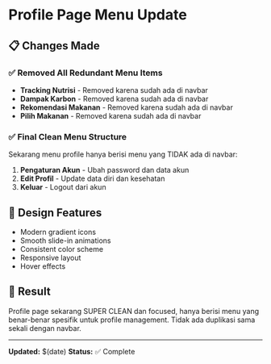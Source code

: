 # Profile Page Menu Update

## 📋 Changes Made

### ✅ **Removed All Redundant Menu Items**
- **Tracking Nutrisi** - Removed karena sudah ada di navbar
- **Dampak Karbon** - Removed karena sudah ada di navbar
- **Rekomendasi Makanan** - Removed karena sudah ada di navbar
- **Pilih Makanan** - Removed karena sudah ada di navbar

### ✅ **Final Clean Menu Structure**
Sekarang menu profile hanya berisi menu yang TIDAK ada di navbar:
1. **Pengaturan Akun** - Ubah password dan data akun
2. **Edit Profil** - Update data diri dan kesehatan  
3. **Keluar** - Logout dari akun

## 🎨 **Design Features**
- Modern gradient icons
- Smooth slide-in animations
- Consistent color scheme
- Responsive layout
- Hover effects

## 🚀 **Result**
Profile page sekarang SUPER CLEAN dan focused, hanya berisi menu yang benar-benar spesifik untuk profile management. Tidak ada duplikasi sama sekali dengan navbar.

---

**Updated:** $(date)
**Status:** ✅ Complete
